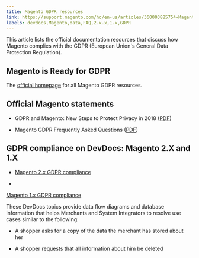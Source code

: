 ```yaml
---
title: Magento GDPR resources
link: https://support.magento.com/hc/en-us/articles/360003885754-Magento-GDPR-resources
labels: devdocs,Magento,data,FAQ,2.x.x,1.x,GDPR
---
```


This article lists the official documentation resources that discuss how Magento complies with the GDPR (European Union's General Data Protection Regulation).

## Magento is Ready for GDPR

The [official homepage](https://magento.com/gdpr) for all Magento GDPR resources.

## Official Magento statements

* GDPR and Magento: New Steps to Protect Privacy in 2018 ([PDF](https://magento.com/sites/default/files/Magento-GDPR-Overview.pdf))

* Magento GDPR Frequently Asked Questions ([PDF](https://magento.com/sites/default/files/Magento-GDPR-FAQs.pdf))

## GDPR compliance on DevDocs: Magento 2.X and 1.X

* [Magento 2.x GDPR compliance](https://devdocs.magento.com/guides/v2.2/architecture/gdpr/magento-2x.html)

* 
[Magento 1.x GDPR compliance](https://devdocs.magento.com/guides/v2.2/architecture/gdpr/magento-1x.html)

These DevDocs topics provide data flow diagrams and database information that helps Merchants and System Integrators to resolve use cases similar to the following:

* A shopper asks for a copy of the data the merchant has stored about her

* A shopper requests that all information about him be deleted


